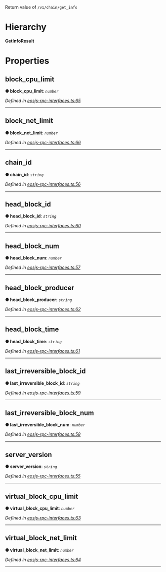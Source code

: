 

Return value of `/v1/chain/get_info`

# Hierarchy

**GetInfoResult**

# Properties

<a id="block_cpu_limit"></a>

##  block_cpu_limit

**● block_cpu_limit**: *`number`*

*Defined in [eosjs-rpc-interfaces.ts:65](https://github.com/EOSIO/eosjs/blob/a2c7836/src/eosjs-rpc-interfaces.ts#L65)*

___
<a id="block_net_limit"></a>

##  block_net_limit

**● block_net_limit**: *`number`*

*Defined in [eosjs-rpc-interfaces.ts:66](https://github.com/EOSIO/eosjs/blob/a2c7836/src/eosjs-rpc-interfaces.ts#L66)*

___
<a id="chain_id"></a>

##  chain_id

**● chain_id**: *`string`*

*Defined in [eosjs-rpc-interfaces.ts:56](https://github.com/EOSIO/eosjs/blob/a2c7836/src/eosjs-rpc-interfaces.ts#L56)*

___
<a id="head_block_id"></a>

##  head_block_id

**● head_block_id**: *`string`*

*Defined in [eosjs-rpc-interfaces.ts:60](https://github.com/EOSIO/eosjs/blob/a2c7836/src/eosjs-rpc-interfaces.ts#L60)*

___
<a id="head_block_num"></a>

##  head_block_num

**● head_block_num**: *`number`*

*Defined in [eosjs-rpc-interfaces.ts:57](https://github.com/EOSIO/eosjs/blob/a2c7836/src/eosjs-rpc-interfaces.ts#L57)*

___
<a id="head_block_producer"></a>

##  head_block_producer

**● head_block_producer**: *`string`*

*Defined in [eosjs-rpc-interfaces.ts:62](https://github.com/EOSIO/eosjs/blob/a2c7836/src/eosjs-rpc-interfaces.ts#L62)*

___
<a id="head_block_time"></a>

##  head_block_time

**● head_block_time**: *`string`*

*Defined in [eosjs-rpc-interfaces.ts:61](https://github.com/EOSIO/eosjs/blob/a2c7836/src/eosjs-rpc-interfaces.ts#L61)*

___
<a id="last_irreversible_block_id"></a>

##  last_irreversible_block_id

**● last_irreversible_block_id**: *`string`*

*Defined in [eosjs-rpc-interfaces.ts:59](https://github.com/EOSIO/eosjs/blob/a2c7836/src/eosjs-rpc-interfaces.ts#L59)*

___
<a id="last_irreversible_block_num"></a>

##  last_irreversible_block_num

**● last_irreversible_block_num**: *`number`*

*Defined in [eosjs-rpc-interfaces.ts:58](https://github.com/EOSIO/eosjs/blob/a2c7836/src/eosjs-rpc-interfaces.ts#L58)*

___
<a id="server_version"></a>

##  server_version

**● server_version**: *`string`*

*Defined in [eosjs-rpc-interfaces.ts:55](https://github.com/EOSIO/eosjs/blob/a2c7836/src/eosjs-rpc-interfaces.ts#L55)*

___
<a id="virtual_block_cpu_limit"></a>

##  virtual_block_cpu_limit

**● virtual_block_cpu_limit**: *`number`*

*Defined in [eosjs-rpc-interfaces.ts:63](https://github.com/EOSIO/eosjs/blob/a2c7836/src/eosjs-rpc-interfaces.ts#L63)*

___
<a id="virtual_block_net_limit"></a>

##  virtual_block_net_limit

**● virtual_block_net_limit**: *`number`*

*Defined in [eosjs-rpc-interfaces.ts:64](https://github.com/EOSIO/eosjs/blob/a2c7836/src/eosjs-rpc-interfaces.ts#L64)*

___

